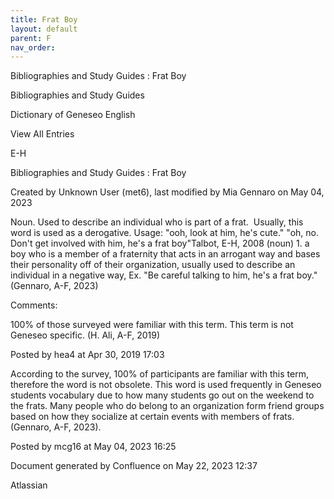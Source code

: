 ```yaml
---
title: Frat Boy
layout: default
parent: F
nav_order:
---
```


Bibliographies and Study Guides : Frat Boy

Bibliographies and Study Guides

Dictionary of Geneseo English

View All Entries

E-H

Bibliographies and Study Guides : Frat Boy

Created by  Unknown User (met6), last modified by  Mia Gennaro on May 04, 2023

Noun. Used to describe an individual who is part of a frat.  Usually, this word is used as a derogative. Usage: &quot;ooh, look at him, he's cute.&quot; &quot;oh, no.  Don't get involved with him, he's a frat boy&quot;Talbot, E-H, 2008 (noun) 1. a boy who is a member of a fraternity that acts in an arrogant way and bases their personality off of their organization, usually used to describe an individual in a negative way, Ex. &quot;Be careful talking to him, he's a frat boy.&quot; (Gennaro, A-F, 2023)

Comments:

100% of those surveyed were familiar with this term. This term is not Geneseo specific. (H. Ali, A-F, 2019)

Posted by hea4 at Apr 30, 2019 17:03

According to the survey, 100% of participants are familiar with this term, therefore the word is not obsolete. This word is used frequently in Geneseo students vocabulary due to how many students go out on the weekend to the frats. Many people who do belong to an organization form friend groups based on how they socialize at certain events with members of frats. (Gennaro, A-F, 2023). 

Posted by mcg16 at May 04, 2023 16:25

Document generated by Confluence on May 22, 2023 12:37

Atlassian
